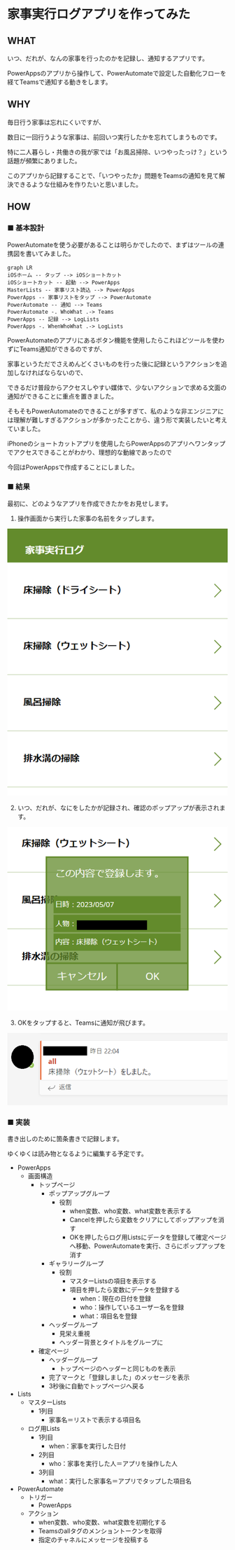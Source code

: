 # 家事実行ログアプリを作ってみた
## WHAT
いつ、だれが、なんの家事を行ったのかを記録し、通知するアプリです。

PowerAppsのアプリから操作して、PowerAutomateで設定した自動化フローを経てTeamsで通知する動きをします。


## WHY
毎日行う家事は忘れにくいですが、

数日に一回行うような家事は、前回いつ実行したかを忘れてしまうものです。

特に二人暮らし・共働きの我が家では「お風呂掃除、いつやったっけ？」という話題が頻繁にありました。

このアプリから記録することで、「いつやったか」問題をTeamsの通知を見て解決できるような仕組みを作りたいと思いました。


## HOW
### ■ 基本設計

PowerAutomateを使う必要があることは明らかでしたので、まずはツールの連携図を書いてみました。

```mermaid
graph LR
iOSホーム -- タップ --> iOSショートカット
iOSショートカット -- 起動 --> PowerApps
MasterLists -- 家事リスト読込 --> PowerApps
PowerApps -- 家事リストをタップ --> PowerAutomate
PowerAutomate -- 通知 --> Teams
PowerAutomate -. WhoWhat .-> Teams
PowerApps -- 記録 --> LogLists
PowerApps -. WhenWhoWhat .-> LogLists
```

PowerAutomateのアプリにあるボタン機能を使用したらこれほどツールを使わずにTeams通知ができるのですが、

家事というただでさえめんどくさいものを行った後に記録というアクションを追加しなければならないので、

できるだけ普段からアクセスしやすい媒体で、少ないアクションで求める文面の通知ができることに重点を置きました。

そもそもPowerAutomateのできることが多すぎて、私のような非エンジニアには理解が難しすぎるアクションが多かったことから、違う形で実装したいと考えていました。

iPhoneのショートカットアプリを使用したらPowerAppsのアプリへワンタップでアクセスできることがわかり、理想的な動線であったので

今回はPowerAppsで作成することにしました。


### ■ 結果
最初に、どのようなアプリを作成できたかをお見せします。

1. 操作画面から実行した家事の名前をタップします。

![](../img/2023-05-07-14-28-03.png)

2. いつ、だれが、なにをしたかが記録され、確認のポップアップが表示されます。

![](../img/2023-05-07-14-35-50.png)

3. OKをタップすると、Teamsに通知が飛びます。

![](../img/2023-05-07-14-32-31.png)

### ■ 実装
書き出しのために箇条書きで記録します。

ゆくゆくは読み物となるように編集する予定です。

* PowerApps
  * 画面構造
    * トップページ
      * ポップアップグループ
        * 役割
          * when変数、who変数、what変数を表示する
          * Cancelを押したら変数をクリアにしてポップアップを消す
          * OKを押したらログ用Listsにデータを登録して確定ページへ移動、PowerAutomateを実行、さらにポップアップを消す
      * ギャラリーグループ
        * 役割
          * マスターListsの項目を表示する
          * 項目を押したら変数にデータを登録する
            * when：現在の日付を登録
            * who：操作しているユーザー名を登録
            * what：項目名を登録
      * ヘッダーグループ
        * 見栄え重視
        * ヘッダー背景とタイトルをグループに
    * 確定ページ
      * ヘッダーグループ
        * トップページのヘッダーと同じものを表示
      * 完了マークと「登録しました」のメッセージを表示
      * 3秒後に自動でトップページへ戻る
* Lists
  * マスターLists
    * 1列目
      * 家事名＝リストで表示する項目名
  * ログ用Lists
    * 1列目
      * when：家事を実行した日付
    * 2列目
      * who：家事を実行した人＝アプリを操作した人
    * 3列目
      * what：実行した家事名＝アプリでタップした項目名
* PowerAutomate
  * トリガー
    * PowerApps
  * アクション
    * when変数、who変数、what変数を初期化する
    * Teamsのallタグのメンショントークンを取得
    * 指定のチャネルにメッセージを投稿する

